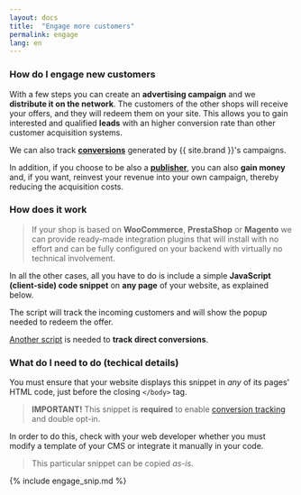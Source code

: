 ```yaml
---
layout: docs
title:  "Engage more customers"
permalink: engage
lang: en
---
```

### How do I engage new customers

With a few steps you can create an **advertising campaign** and we **distribute it on the network**. The customers of the other shops will receive your offers, and they will redeem them on your site. 
This allows you to gain interested and qualified **leads** with an higher conversion rate than other customer acquisition systems.

We can also track [**conversions**](/conversions-tracking) generated by {{ site.brand }}'s campaigns.

In addition, if you choose to be also a [**publisher**](/monetize), you can also **gain money** and, if you want, reinvest your revenue into your own campaign, thereby reducing the acquisition costs.

### How does it work

> If your shop is based on **WooCommerce**, **PrestaShop** or **Magento** we can provide ready-made integration plugins that will install with no effort and can be fully configured on your backend with virtually no technical involvement.

In all the other cases, all you have to do is include a simple **JavaScript (client-side) code snippet** on **any page** of your website, as explained below.

The script will track the incoming customers and will show the popup needed to redeem the offer.

[Another script](/conversions-tracking) is needed to **track direct conversions**.

### What do I need to do (techical details)

You must ensure that your website displays this snippet in *any* of its pages' HTML code, just before the closing `</body>` tag.

> **IMPORTANT!** This snippet is **required** to enable <a href="/conversions-tracking">conversion tracking</a> and double opt-in.

In order to do this, check with your web developer whether you must modify a template of your CMS or integrate it manually in your code.

> This particular snippet can be copied *as-is*.

{% include engage_snip.md %}
